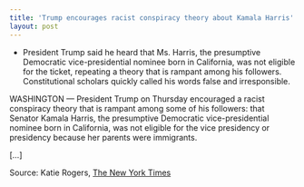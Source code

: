 ```yaml
---
title: 'Trump encourages racist conspiracy theory about Kamala Harris'
layout: post
---
```


- President Trump said he heard that Ms. Harris, the presumptive Democratic vice-presidential nominee born in California, was not eligible for the ticket, repeating a theory that is rampant among his followers. Constitutional scholars quickly called his words false and irresponsible.

WASHINGTON — President Trump on Thursday encouraged a racist conspiracy theory that is rampant among some of his followers: that Senator Kamala Harris, the presumptive Democratic vice-presidential nominee born in California, was not eligible for the vice presidency or presidency because her parents were immigrants.

[…]

Source: Katie Rogers, [The New York Times](https://www.nytimes.com/2020/08/13/us/politics/trump-kamala-harris.html)
